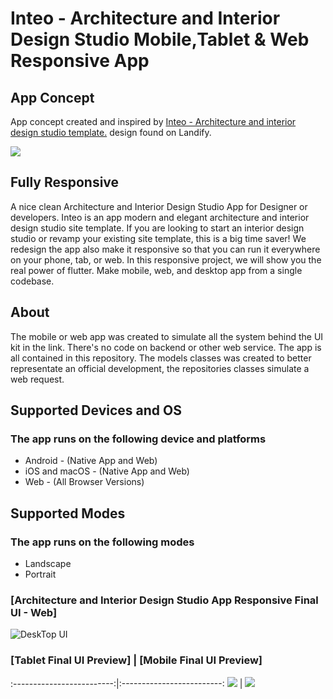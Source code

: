 # Inteo - Architecture and Interior Design Studio Mobile,Tablet & Web Responsive App

## App Concept
App concept created and inspired by [Inteo - Architecture and interior design studio template.](https://preview.landify.design/inteo/) design found on Landify.

![](screenshots/templates.png)

## Fully Responsive
A nice clean Architecture and Interior Design Studio App for Designer or developers.
Inteo is an app modern and elegant architecture and interior design studio site template. If you are looking to start an interior design studio or revamp your existing site template, this is a big time saver!
We redesign the app also make it responsive so that you can run it everywhere on your phone, tab, or web. In this responsive project, we will show you the real power of flutter. Make mobile, web, and desktop app from a single codebase.

## About
The mobile or web app was created to simulate all the system behind the UI kit in the link. There's no code on backend or other web service. The app is all contained in this repository. The models classes was created to better representate an official development, the repositories classes simulate a web request.

## Supported Devices and OS
### The app runs on the following device and platforms
* Android - (Native App and Web)
* iOS and macOS - (Native App and Web)
* Web - (All Browser Versions)

## Supported Modes
### The app runs on the following modes
* Landscape
* Portrait
 
### [Architecture and Interior Design Studio App Responsive Final UI - Web]

![DeskTop UI](screenshots/Desktop.png)

### [Tablet Final UI Preview]           |      [Mobile Final UI Preview]
:-------------------------:|:-------------------------:
![](screenshots/Tablet.png)  |  ![](screenshots/Mobile.png)
